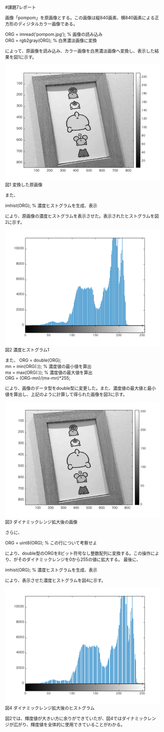 #課題7レポート

画像「pompom」を原画像とする。この画像は縦840画素、横840画素による正方形のディジタルカラー画像である。  

ORG = imread('pompom.jpg'); % 画像の読み込み  
ORG = rgb2gray(ORG); % 白黒濃淡画像に変換  

によって、原画像を読み込み、カラー画像を白黒濃淡画像へ変換し、表示した結果を図1に示す。  


![変換した原画像](image/kadai7_1.png)  
図1 変換した原画像  

また、

imhist(ORG); % 濃度ヒストグラムを生成、表示

により、原画像の濃度ヒストグラムを表示させた。表示されたヒストグラムを図2に示す。

![濃度ヒストグラム1](image/kadai7_2.png)  
図2 濃度ヒストグラム1

また、
ORG = double(ORG);  
mn = min(ORG(:)); % 濃度値の最小値を算出  
mx = max(ORG(:)); % 濃度値の最大値を算出  
ORG = (ORG-mn)/(mx-mn)*255;  

により、画像のデータ型をdouble型に変更した。また、濃度値の最大値と最小値を算出し、上記のように計算して得られた画像を図3に示す。  

![ダイナミックレンジ拡大後の画像](image/kadai7_3.png)  
図3 ダイナミックレンジ拡大後の画像  

さらに、  

ORG = uint8(ORG); % この行について考察せよ  

により、double型のORGを8ビット符号なし整数配列に変換する。この操作により、がそのダイナミックレンジを0から255の値に拡大する。
最後に、  

imhist(ORG); % 濃度ヒストグラムを生成、表示  

により、表示させた濃度ヒストグラムを図4に示す。

![ダイナミックレンジ拡大後のヒストグラム](image/kadai7_4.png)  
図4 ダイナミックレンジ拡大後のヒストグラム

図2では、輝度値が大きい方に余りができていたが、図4ではダイナミックレンジが広がり、輝度値を全体的に使用できていることがわかる。